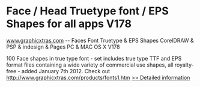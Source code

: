 # Face / Head Truetype font / EPS Shapes for all apps V178
www.graphicxtras.com -- Faces Font Truetype & EPS Shapes CorelDRAW & PSP & indesign & Pages PC & MAC OS X V178

100 Face shapes in true type font - set includes true type TTF and EPS format files containing a wide variety of commercial use shapes, all royalty-free - added January 7th 2012.
Check out http://www.graphicxtras.com/products/fonts1.htm
[>> Detailed information](https://secure.shareit.com/shareit/product.html?productid=300498507&affiliateid=200057808)